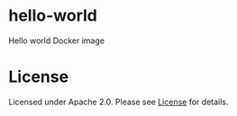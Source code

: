 # hello-world
Hello world Docker image

# License

Licensed under Apache 2.0. Please see [License](LICENSE) for details.

